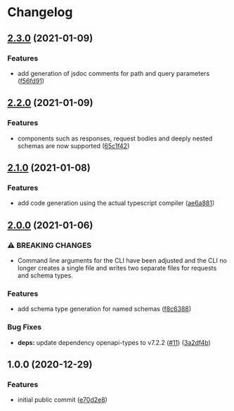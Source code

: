 # Changelog

## [2.3.0](https://www.github.com/ChristianIvicevic/openapi-client-generator/compare/v2.2.0...v2.3.0) (2021-01-09)


### Features

* add generation of jsdoc comments for path and query parameters ([f56fd91](https://www.github.com/ChristianIvicevic/openapi-client-generator/commit/f56fd917679f7b6917ae529f3471b14dd7b11372))

## [2.2.0](https://www.github.com/ChristianIvicevic/openapi-client-generator/compare/v2.1.0...v2.2.0) (2021-01-09)


### Features

* components such as responses, request bodies and deeply nested schemas are now supported ([65c1f42](https://www.github.com/ChristianIvicevic/openapi-client-generator/commit/65c1f42340ccb6f355d8092e0f59c47f2f35e434))

## [2.1.0](https://www.github.com/ChristianIvicevic/openapi-client-generator/compare/v2.0.0...v2.1.0) (2021-01-08)


### Features

* add code generation using the actual typescript compiler ([ae6a881](https://www.github.com/ChristianIvicevic/openapi-client-generator/commit/ae6a881974b412b36c05433b0fc42754cd4af6b7))

## [2.0.0](https://www.github.com/ChristianIvicevic/openapi-client-generator/compare/v1.0.0...v2.0.0) (2021-01-06)


### ⚠ BREAKING CHANGES

* Command line arguments for the CLI have been adjusted and the CLI no longer creates a single file and writes two separate files for requests and schema types.

### Features

* add schema type generation for named schemas ([f8c6388](https://www.github.com/ChristianIvicevic/openapi-client-generator/commit/f8c638839b892582c570eb4785e162e6ed1b0b18))


### Bug Fixes

* **deps:** update dependency openapi-types to v7.2.2 ([#11](https://www.github.com/ChristianIvicevic/openapi-client-generator/issues/11)) ([3a2df4b](https://www.github.com/ChristianIvicevic/openapi-client-generator/commit/3a2df4bfc0be8300481f6b902ec7a17e4e0949f1))

## 1.0.0 (2020-12-29)


### Features

* initial public commit ([e70d2e8](https://www.github.com/ChristianIvicevic/openapi-client-generator/commit/e70d2e84d6fed63fa4c48a370a812560aeb2b27a))
